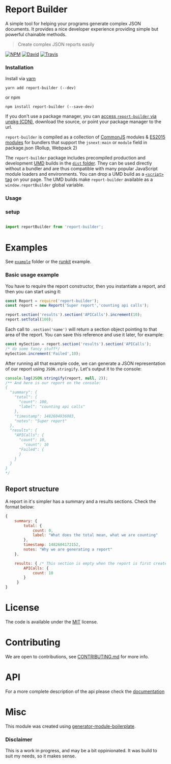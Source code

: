 # Report Builder

A simple tool for helping your programs generate complex JSON documents.
It provides a nice developer experience providing simple but powerful chainable methods.

> Create complex JSON reports easily

[![NPM](https://img.shields.io/npm/v/report-builder.svg?style=flat-square)](https://www.npmjs.com/package/report-builder)
[![David](https://img.shields.io/david/danielo515/report-builder.svg?style=flat-square)](https://david-dm.org/danielo515/report-builder)
[![Travis](https://img.shields.io/travis/danielo515/report-builder/master.svg?style=flat-square)](https://travis-ci.org/danielo515/report-builder)

### Installation

Install via [yarn](https://github.com/yarnpkg/yarn)

	yarn add report-builder (--dev)

or npm

	npm install report-builder (--save-dev)


If you don't use a package manager, you can [access `report-builder` via unpkg (CDN)](https://unpkg.com/report-builder/), download the source, or point your package manager to the url.

`report-builder` is compiled as a collection of [CommonJS](http://webpack.github.io/docs/commonjs.html) modules & [ES2015 modules](http://www.2ality.com/2014/09/es6-modules-final.html) for bundlers that support the `jsnext:main` or `module` field in package.json (Rollup, Webpack 2)

The `report-builder` package includes precompiled production and development [UMD](https://github.com/umdjs/umd) builds in the [`dist` folder](https://unpkg.com/report-builder/dist/). They can be used directly without a bundler and are thus compatible with many popular JavaScript module loaders and environments. You can drop a UMD build as a [`<script>` tag](https://unpkg.com/report-builder) on your page. The UMD builds make `report-builder` available as a `window.reportBuilder` global variable.

### Usage

### setup

```js

import reportBuilder from 'report-builder';

```

# Examples

See [`example`](example/script.js) folder or the [runkit](https://runkit.com/danielo515/report-builder) example.


### Basic usage example

You have to require the report constructor, then you instantiate a report, and then you can start using it:

```js
const Report = require('report-builder');
const report = new Report('Super report','counting api calls');

report.section('results').section('APICalls').increment(10);
report.setTotal(100);

```

Each call to `.section('name')` will return a section object pointing to that area of the report.
You can save this reference and use it later, for example:

```js
const mySection = report.section('results').section('APICalls');
/* do some fancy stuff*/
mySection.increment('Failed',10);
```

After running all that example code, we can generate a JSON representation of our report
using `JSON.stringify`. Let's output it to the console:

```js
console.log(JSON.stringify(report, null, 2));
/** And here is our report on the console:
{
  "summary": {
    "total": {
      "count": 100,
      "label": "counting api calls"
    },
    "timestamp": 1482604936983,
    "notes": "Super report"
  },
  "results": {
    "APICalls": {
      "count": 10,
        "count": 10
      "Failed": {
      }
    }
  }
}
*/
```
## Report structure

A report in it's simpler has a summary and a results sections.
Check the format below:

```js
{
    summary: {
        total: {
            count: 0,
            label: "What does the total mean, what we are counting"
        },
        timestamp: 1482604172152,
        notes: "Why we are generating a report"
    },

    results: { /* This section is empty when the report is first created*/
        APICalls: {
            count: 10
        }
     }
}
```

# License

The code is available under the [MIT](LICENSE) license.

# Contributing

We are open to contributions, see [CONTRIBUTING.md](CONTRIBUTING.md) for more info.


# API

For a more complete description of the api please check the [documentation](https://danielo515.github.io/report-builder)

# Misc

This module was created using [generator-module-boilerplate](https://github.com/duivvv/generator-module-boilerplate).

### Disclaimer

This is a work in progress, and may be a bit oppinionated. It was build to suit my needs, so it makes sense.
